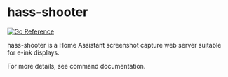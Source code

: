 # hass-shooter

[![Go Reference](https://pkg.go.dev/badge/github.com/jroimartin/hass-shooter.svg)](https://pkg.go.dev/github.com/jroimartin/hass-shooter)

hass-shooter is a Home Assistant screenshot capture web server suitable for
e-ink displays.

For more details, see command documentation.
